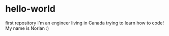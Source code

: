 # hello-world
first repository
I'm an engineer living in Canada trying to learn how to code!
My name is Norlan :)
